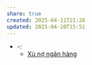 ```yaml
---
share: true
created: 2025-04-11T21:26
updated: 2025-04-20T15:51
---
```

- \-: 
    - [Xù nợ ngân hàng](../../../%F0%9F%93%90D%E1%BB%B1%20%C3%A1n/Gi%C3%BAp%20nhau%20tho%C3%A1t%20n%E1%BB%A3/T%C3%A0i%20li%E1%BB%87u/X%C3%B9%20n%E1%BB%A3%20ng%C3%A2n%20h%C3%A0ng.md)

